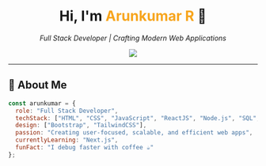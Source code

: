 <!-- ====================== HEADER ====================== -->
<div align="center">
  <h1>Hi, I'm <span style="color:#f7a51d">Arunkumar R</span> 👋</h1>
  <p><em>Full Stack Developer | Crafting Modern Web Applications</em></p>

  <!-- Typing Animation -->
  <img src="https://readme-typing-svg.herokuapp.com?font=Fira+Code&size=24&duration=3000&pause=500&color=F7A51D&center=true&vCenter=true&width=500&lines=HTML+%7C+CSS+%7C+JavaScript;ReactJS+%7C+Node.js;Bootstrap+%7C+TailwindCSS;SQL+%7C+AJAX+%7C+jQuery" />
</div>

---

## 🚀 About Me
```javascript
const arunkumar = {
  role: "Full Stack Developer",
  techStack: ["HTML", "CSS", "JavaScript", "ReactJS", "Node.js", "SQL", "jQuery"],
  design: ["Bootstrap", "TailwindCSS"],
  passion: "Creating user-focused, scalable, and efficient web apps",
  currentlyLearning: "Next.js",
  funFact: "I debug faster with coffee ☕"
};
